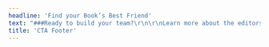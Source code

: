 ```yaml
---
headline: 'Find your Book’s Best Friend'
text: "###Ready to build your team?\r\n\r\nLearn more about the editors at Book Light Editorial.\r\n\r\n#### Carly Hayward, Laura Dennison, and Jessica Nelson\r\n\r\n[![Carly Hayward]({{ url('theme://images/profile/Book_Light_Editorial_Carly_Hayward_small.jpg') }}){.cta-profile-img}](/team#carly)\r\n[![Laura Dennison]({{ url('theme://images/profile/Book_Light_Editorial_Laura_Dennison_small.jpg') }}){.cta-profile-img}](/team#laura)\r\n[![Jessica Nelson]({{ url('theme://images/profile/Book_Light_Editoria_Jessica_Nelson_small.jpg') }}){.cta-profile-img}](/team#jessica)\r\n\r\n[Our Team](/team){.button}"
title: 'CTA Footer'
---
```


